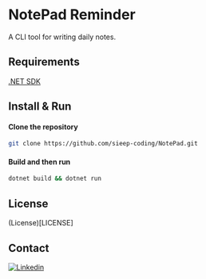 # NotePad Reminder

A CLI tool for writing daily notes.

## Requirements

[.NET SDK](https://dotnet.microsoft.com/download/visual-studio-sdks)

## Install & Run

#### Clone the repository

```bash
git clone https://github.com/sieep-coding/NotePad.git
```
#### Build and then run

```bash
dotnet build && dotnet run
```

## License

(License)[LICENSE]

## Contact

[![Linkedin](https://img.shields.io/badge/LinkedIn-0077B5?style=for-the-badge&logo=linkedin&logoColor=white)](https://www.linkedin.com/in/nick-s-694241139/)